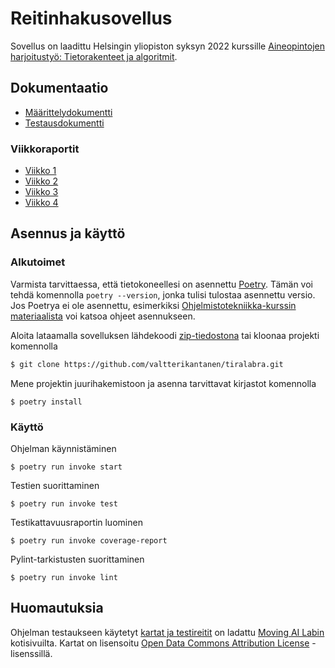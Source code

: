 # Reitinhakusovellus

Sovellus on laadittu Helsingin yliopiston syksyn 2022 kurssille [Aineopintojen harjoitustyö: Tietorakenteet ja algoritmit](https://tiralabra.github.io/2022_p1/).

## Dokumentaatio

* [Määrittelydokumentti](https://github.com/valtterikantanen/tiralabra/blob/master/dokumentaatio/maarittelydokumentti.md)
* [Testausdokumentti](https://github.com/valtterikantanen/tiralabra/blob/master/dokumentaatio/testausdokumentti.md)

### Viikkoraportit

* [Viikko 1](https://github.com/valtterikantanen/tiralabra/blob/master/dokumentaatio/viikkoraportit/viikkoraportti1.md)
* [Viikko 2](https://github.com/valtterikantanen/tiralabra/blob/master/dokumentaatio/viikkoraportit/viikkoraportti2.md)
* [Viikko 3](https://github.com/valtterikantanen/tiralabra/blob/master/dokumentaatio/viikkoraportit/viikkoraportti3.md)
* [Viikko 4](https://github.com/valtterikantanen/tiralabra/blob/master/dokumentaatio/viikkoraportit/viikkoraportti4.md)

## Asennus ja käyttö

### Alkutoimet

Varmista tarvittaessa, että tietokoneellesi on asennettu [Poetry](https://python-poetry.org/). Tämän voi tehdä komennolla `poetry --version`, jonka tulisi tulostaa asennettu versio. Jos Poetrya ei ole asennettu, esimerkiksi [Ohjelmistotekniikka-kurssin materiaalista](https://ohjelmistotekniikka-hy.github.io/python/viikko2#poetry-ja-riippuvuuksien-hallinta) voi katsoa ohjeet asennukseen.

Aloita lataamalla sovelluksen lähdekoodi [zip-tiedostona](https://github.com/valtterikantanen/tiralabra/archive/refs/heads/master.zip) tai kloonaa projekti komennolla

```bash
$ git clone https://github.com/valtterikantanen/tiralabra.git
```
Mene projektin juurihakemistoon ja asenna tarvittavat kirjastot komennolla
```
$ poetry install
```

### Käyttö

Ohjelman käynnistäminen
```
$ poetry run invoke start
```
Testien suorittaminen
```
$ poetry run invoke test
```
Testikattavuusraportin luominen
```
$ poetry run invoke coverage-report
```
Pylint-tarkistusten suorittaminen
```
$ poetry run invoke lint
```

## Huomautuksia

Ohjelman testaukseen käytetyt [kartat ja testireitit](https://github.com/valtterikantanen/tiralabra/blob/master/src/maps) on ladattu [Moving AI Labin](https://www.movingai.com/benchmarks/index.html) kotisivuilta. Kartat on lisensoitu [Open Data Commons Attribution License](https://opendatacommons.org/licenses/by/1-0/) -lisenssillä.